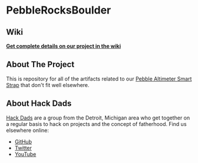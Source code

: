 # PebbleRocksBoulder

## Wiki

**[Get complete details on our project in the wiki](https://github.com/HackDads/PebbleRocksBoulder/wiki)**

## About The Project

This is repository for all of the artifacts related to our [Pebble Altimeter Smart Strap](https://www.hackster.io/team-hack-dads/pebble-altimeter-smart-strap) that don't fit well elsewhere.

## About Hack Dads

[Hack Dads](https://github.com/HackDads) are a group from the Detroit, Michigan area who get together on a regular basis to hack on projects and the concept of fatherhood.  Find us elsewhere online:

* [GitHub](https://github.com/HackDads)
* [Twitter](https://twitter.com/HackDads)
* [YouTube](https://www.youtube.com/channel/UC9OmsSfthx_0jbbrn3rjLsg)
